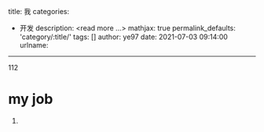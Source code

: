 title: 我
categories:
  - 开发
description: <read more ...>
mathjax: true
permalink_defaults: 'category/:title/'
tags: []
author: ye97
date: 2021-07-03 09:14:00
urlname:
---
112
# my job
1. 